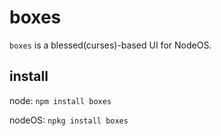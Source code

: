 # boxes

`boxes` is a blessed(curses)-based UI for NodeOS.

## install

node: `npm install boxes`

nodeOS: `npkg install boxes`

